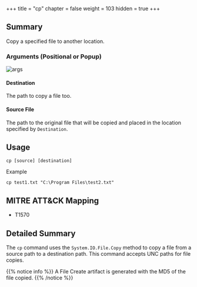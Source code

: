 +++
title = "cp"
chapter = false
weight = 103
hidden = true
+++

## Summary
Copy a specified file to another location.

### Arguments (Positional or Popup)

![args](../images/cp01.png)

#### Destination
The path to copy a file too.

#### Source File
The path to the original file that will be copied and placed in the location specified by `Destination`.

## Usage
```
cp [source] [destination]
```
Example
```
cp test1.txt "C:\Program Files\test2.txt"
```

## MITRE ATT&CK Mapping

- T1570

## Detailed Summary
The `cp` command uses the `System.IO.File.Copy` method to copy a file from a source path to a destination path. This command accepts UNC paths for file copies. 


{{% notice info %}}
A File Create artifact is generated with the MD5 of the file copied.
{{% /notice %}}